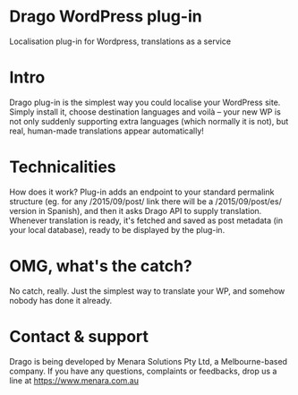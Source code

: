 # Drago WordPress plug-in
Localisation plug-in for Wordpress, translations as a service

# Intro
Drago plug-in is the simplest way you could localise your WordPress site. Simply install it, choose destination languages and voilà – your
new WP is not only suddenly supporting extra languages (which normally it is not), but real, human-made translations
appear automatically!

# Technicalities
How does it work? Plug-in adds an endpoint to your standard permalink structure (eg. for any /2015/09/post/ link there will be
a /2015/09/post/es/ version in Spanish), and then it asks Drago API to supply translation. Whenever translation is ready,
it's fetched and saved as post metadata (in your local database), ready to be displayed by the plug-in. 

# OMG, what's the catch?
No catch, really. Just the simplest way to translate your WP, and somehow nobody has done it already.

# Contact & support
Drago is being developed by Menara Solutions Pty Ltd, a Melbourne-based company. If you have any questions, complaints or feedbacks, drop us a line at https://www.menara.com.au
